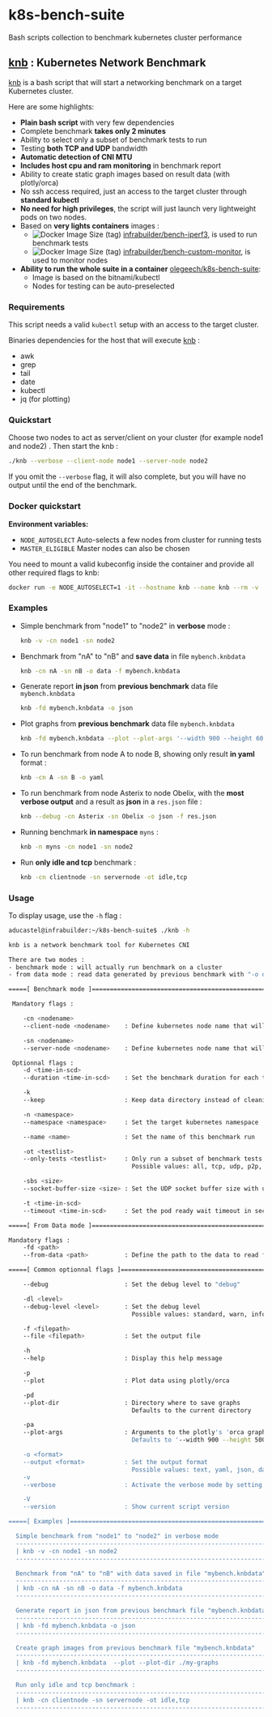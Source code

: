 # k8s-bench-suite
Bash scripts collection to benchmark kubernetes cluster performance

## [knb](knb) : Kubernetes Network Benchmark

[knb](knb) is a bash script that will start a networking benchmark on a target Kubernetes cluster.

Here are some highlights:

- **Plain bash script** with very few dependencies
- Complete benchmark **takes only 2 minutes**
- Ability to select only a subset of benchmark tests to run
- Testing **both TCP and UDP** bandwidth
- **Automatic detection of CNI MTU**
- **Includes host cpu and ram monitoring** in benchmark report
- Ability to create static graph images based on result data (with plotly/orca)
- No ssh access required, just an access to the target cluster through **standard kubectl**
- **No need for high privileges**, the script will just launch very lightweight pods on two nodes.
- Based on **very lights containers** images :
  - ![Docker Image Size (tag)](https://img.shields.io/docker/image-size/infrabuilder/bench-iperf3/latest) [infrabuilder/bench-iperf3](https://hub.docker.com/r/infrabuilder/bench-iperf3), is used to run benchmark tests
  - ![Docker Image Size (tag)](https://img.shields.io/docker/image-size/infrabuilder/bench-custom-monitor/latest) [infrabuilder/bench-custom-monitor](https://hub.docker.com/r/infrabuilder/bench-custom-monitor), is used to monitor nodes
- **Ability to run the whole suite in a container** [olegeech/k8s-bench-suite](https://hub.docker.com/r/olegeech/k8s-bench-suite):
  - Image is based on the bitnami/kubectl
  - Nodes for testing can be auto-preselected

### Requirements 

This script needs a valid `kubectl` setup with an access to the target cluster.

Binaries dependencies for the host that will execute [knb](knb) :

- awk
- grep
- tail
- date
- kubectl
- jq (for plotting)

### Quickstart

Choose two nodes to act as server/client on your cluster (for example node1 and node2) . Then start the knb : 

```bash
./knb --verbose --client-node node1 --server-node node2
```

If you omit the `--verbose` flag, it will also complete, but you will have no output until the end of the benchmark.

### Docker quickstart

**Environment variables:**

- `NODE_AUTOSELECT` Auto-selects a few nodes from cluster for running tests
- `MASTER_ELIGIBLE` Master nodes can also be chosen

You need to mount a valid kubeconfig inside the container and provide all other required flags to knb:

```bash
docker run -e NODE_AUTOSELECT=1 -it --hostname knb --name knb --rm -v ./my-graphs:/my-graphs -v /path/to/my/kubeconfig:/.kube/config olegeech/k8s-bench-suite --verbose --plot --plot-dir /my-graphs
```

### Examples

- Simple benchmark from "node1" to "node2" in **verbose** mode :

  ```bash
  knb -v -cn node1 -sn node2
  ```

- Benchmark from "nA" to "nB" and **save data** in file `mybench.knbdata` 

  ```bash 
  knb -cn nA -sn nB -o data -f mybench.knbdata
  ```

- Generate report **in json** from **previous benchmark** data file `mybench.knbdata`

  ```bash
  knb -fd mybench.knbdata -o json
  ```

- Plot graphs from **previous benchmark** data file `mybench.knbdata`

  ```bash
  knb -fd mybench.knbdata --plot --plot-args '--width 900 --height 600'
  ```

- To run benchmark from node A to node B, showing only result **in yaml** format : 

  ```bash
  knb -cn A -sn B -o yaml
  ```

- To run benchmark from node Asterix to node Obelix, with the **most verbose output** and a result as **json** in a `res.json` file :

  ```bash
  knb --debug -cn Asterix -sn Obelix -o json -f res.json
  ```

- Running benchmark **in namespace** `myns` :

  ```bash
  knb -n myns -cn node1 -sn node2
  ```

- Run **only idle and tcp** benchmark :

  ```bash
  knb -cn clientnode -sn servernode -ot idle,tcp
  ```

### Usage

To display usage, use the `-h` flag :

```bash
aducastel@infrabuilder:~/k8s-bench-suite$ ./knb -h

knb is a network benchmark tool for Kubernetes CNI

There are two modes :
- benchmark mode : will actually run benchmark on a cluster
- from data mode : read data generated by previous benchmark with "-o data" flag

=====[ Benchmark mode ]====================================================

 Mandatory flags :

    -cn <nodename>
    --client-node <nodename>    : Define kubernetes node name that will host the client part

    -sn <nodename>
    --server-node <nodename>    : Define kubernetes node name that will host the server part

 Optionnal flags :
    -d <time-in-scd>
    --duration <time-in-scd>    : Set the benchmark duration for each test in seconds (Default 10)

    -k
    --keep                      : Keep data directory instead of cleaning it (tmp dir that contains raw benchmark data)

    -n <namespace>
    --namespace <namespace>     : Set the target kubernetes namespace

    --name <name>               : Set the name of this benchmark run

    -ot <testlist>
    --only-tests <testlist>     : Only run a subset of benchmark tests, comma separated (Ex: -ot tcp,idle)
                                  Possible values: all, tcp, udp, p2p, p2s , p2ptcp, p2pudp, p2stcp, p2sudp, idle

    -sbs <size>
    --socket-buffer-size <size> : Set the UDP socket buffer size with unit, or 'auto'. ex: '256K' (Default: auto)

    -t <time-in-scd>
    --timeout <time-in-scd>     : Set the pod ready wait timeout in seconds (Default 30)

=====[ From Data mode ]====================================================

Mandatory flags :
    -fd <path>
    --from-data <path>          : Define the path to the data to read from

=====[ Common optionnal flags ]============================================

    --debug                     : Set the debug level to "debug"

    -dl <level>
    --debug-level <level>       : Set the debug level
                                  Possible values: standard, warn, info, debug

    -f <filepath>
    --file <filepath>           : Set the output file

    -h
    --help                      : Display this help message

    -p
    --plot                      : Plot data using plotly/orca

    -pd
    --plot-dir                  : Directory where to save graphs
                                  Defaults to the current directory

    -pa
    --plot-args                 : Arguments to the plotly's 'orca graph' function
                                  Defaults to '--width 900 --height 500'

    -o <format>
    --output <format>           : Set the output format
                                  Possible values: text, yaml, json, data
    -v
    --verbose                   : Activate the verbose mode by setting debug-level to 'info'

    -V
    --version                   : Show current script version

=====[ Examples ]==========================================================

  Simple benchmark from "node1" to "node2" in verbose mode
  -------------------------------------------------------------------------
  | knb -v -cn node1 -sn node2                                            |
  -------------------------------------------------------------------------

  Benchmark from "nA" to "nB" with data saved in file "mybench.knbdata"
  -------------------------------------------------------------------------
  | knb -cn nA -sn nB -o data -f mybench.knbdata                          |
  -------------------------------------------------------------------------

  Generate report in json from previous benchmark file "mybench.knbdata"
  -------------------------------------------------------------------------
  | knb -fd mybench.knbdata -o json                                       |
  -------------------------------------------------------------------------

  Create graph images from previous benchmark file "mybench.knbdata"
  -------------------------------------------------------------------------
  | knb -fd mybench.knbdata  --plot --plot-dir ./my-graphs                |
  -------------------------------------------------------------------------

  Run only idle and tcp benchmark :
  -------------------------------------------------------------------------
  | knb -cn clientnode -sn servernode -ot idle,tcp                        |
  -------------------------------------------------------------------------
```

